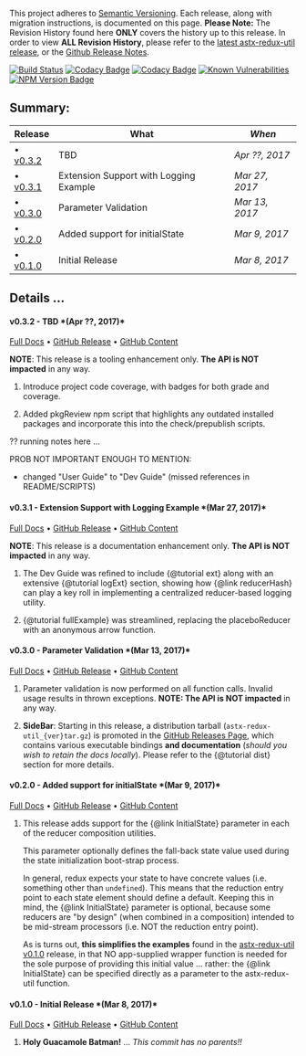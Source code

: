 This project adheres to [Semantic Versioning](http://semver.org/).
Each release, along with migration instructions, is documented on this
page. **Please Note:** The Revision History found here **ONLY** covers
the history up to this release.  In order to view **ALL Revision
History**, please refer to the [latest astx-redux-util
release](https://astx-redux-util.js.org), or the [Github Release
Notes](https://github.com/KevinAst/astx-redux-util/releases).

<!--- Badges for CI Builds ---> 
[![Build Status](https://travis-ci.org/KevinAst/astx-redux-util.svg?branch=master)](https://travis-ci.org/KevinAst/astx-redux-util)
[![Codacy Badge](https://api.codacy.com/project/badge/Grade/b7e9e537a56e41a692aef023fd15d9ca)](https://www.codacy.com/app/KevinAst/astx-redux-util?utm_source=github.com&amp;utm_medium=referral&amp;utm_content=KevinAst/astx-redux-util&amp;utm_campaign=Badge_Grade)
[![Codacy Badge](https://api.codacy.com/project/badge/Coverage/b7e9e537a56e41a692aef023fd15d9ca)](https://www.codacy.com/app/KevinAst/astx-redux-util?utm_source=github.com&amp;utm_medium=referral&amp;utm_content=KevinAst/astx-redux-util&amp;utm_campaign=Badge_Coverage)
[![Known Vulnerabilities](https://snyk.io/test/github/kevinast/astx-redux-util/badge.svg)](https://snyk.io/test/github/kevinast/astx-redux-util)
[![NPM Version Badge](https://img.shields.io/npm/v/astx-redux-util.svg)](https://www.npmjs.com/package/astx-redux-util)

<!-- ONLY activated when there are MULTIPLE versions -->
## Summary:

Release                  | What                                   | *When*
-------------------------|----------------------------------------|------------------
&bull; [v0.3.2](#v0.3.2) | TBD                                    | *Apr ??, 2017*
&bull; [v0.3.1](#v0.3.1) | Extension Support with Logging Example | *Mar 27, 2017*
&bull; [v0.3.0](#v0.3.0) | Parameter Validation                   | *Mar 13, 2017*
&bull; [v0.2.0](#v0.2.0) | Added support for initialState         | *Mar 9, 2017*
&bull; [v0.1.0](#v0.1.0) | Initial Release                        | *Mar 8, 2017*




## Details ...



<!-- ************************************************************* -->
<h4 class="name" id="v0.3.2">v0.3.2 - TBD *(Apr ??, 2017)*</h4>

[Full Docs](https://astx-redux-util.js.org/0.3.2)
&bull;
[GitHub Release](https://github.com/KevinAst/astx-redux-util/releases/tag/v0.3.2)
&bull;
[GitHub Content](https://github.com/KevinAst/astx-redux-util/tree/v0.3.2)

**NOTE**: This release is a tooling enhancement only. **The API is NOT
  impacted** in any way.

1. Introduce project code coverage, with badges for both grade and coverage.

1. Added pkgReview npm script that highlights any outdated installed packages and
   incorporate this into the check/prepublish scripts.



?? running notes here ...

PROB NOT IMPORTANT ENOUGH TO MENTION:
 - changed "User Guide" to "Dev Guide" (missed references in README/SCRIPTS)



<!-- ************************************************************* -->
<h4 class="name" id="v0.3.1">v0.3.1 - Extension Support with Logging Example *(Mar 27, 2017)*</h4>

[Full Docs](https://astx-redux-util.js.org/0.3.1)
&bull;
[GitHub Release](https://github.com/KevinAst/astx-redux-util/releases/tag/v0.3.1)
&bull;
[GitHub Content](https://github.com/KevinAst/astx-redux-util/tree/v0.3.1)

**NOTE**: This release is a documentation enhancement only. **The API
          is NOT impacted** in any way.

1. The Dev Guide was refined to include {@tutorial ext} along with an
   extensive {@tutorial logExt} section, showing how {@link
   reducerHash} can play a key roll in implementing a centralized
   reducer-based logging utility.

1. {@tutorial fullExample} was streamlined, replacing the
   placeboReducer with an anonymous arrow function.



<!-- ************************************************************* -->
<h4 class="name" id="v0.3.0">v0.3.0 - Parameter Validation *(Mar 13, 2017)*</h4>

[Full Docs](https://astx-redux-util.js.org/0.3.0)
&bull;
[GitHub Release](https://github.com/KevinAst/astx-redux-util/releases/tag/v0.3.0)
&bull;
[GitHub Content](https://github.com/KevinAst/astx-redux-util/tree/v0.3.0)

1. Parameter validation is now performed on all function calls.  Invalid
   usage results in thrown exceptions.  **NOTE: The API is NOT impacted** in any way.

1. **SideBar**: Starting in this release, a distribution tarball
   (`astx-redux-util_{ver}tar.gz`) is promoted in the [GitHub Releases
   Page](https://github.com/KevinAst/astx-redux-util/releases), which
   contains various executable bindings **and documentation** (*should
   you wish to retain the docs locally*).  Please refer to the {@tutorial
   dist} section for more details.




<!-- ************************************************************* -->
<h4 class="name" id="v0.2.0">v0.2.0 - Added support for initialState *(Mar 9, 2017)*</h4>

[Full Docs](https://astx-redux-util.js.org/0.2.0)
&bull;
[GitHub Release](https://github.com/KevinAst/astx-redux-util/releases/tag/v0.2.0)
&bull;
[GitHub Content](https://github.com/KevinAst/astx-redux-util/tree/v0.2.0)

1. This release adds support for the {@link InitialState} parameter in each of
   the reducer composition utilities.

   This parameter optionally defines the fall-back state value used
   during the state initialization boot-strap process.

   In general, redux expects your state to have concrete values
   (i.e. something other than `undefined`).  This means that the
   reduction entry point to each state element should define a default.
   Keeping this in mind, the {@link InitialState} parameter is optional,
   because some reducers are "by design" (when combined in a composition)
   intended to be mid-stream processors (i.e. NOT the reduction entry
   point).

   As is turns out, **this simplifies the examples** found in the
   [astx-redux-util v0.1.0](https://astx-redux-util.js.org/0.1.0)
   release, in that NO app-supplied wrapper function is needed for the
   sole purpose of providing this initial value ... rather: the
   {@link InitialState} can be specified directly as a parameter to the
   astx-redux-util function.


<!-- ************************************************************* -->
<h4 class="name" id="v0.1.0">v0.1.0 - Initial Release *(Mar 8, 2017)*</h4>

[Full Docs](https://astx-redux-util.js.org/0.1.0)
&bull;
[GitHub Release](https://github.com/KevinAst/astx-redux-util/releases/tag/v0.1.0)
&bull;
[GitHub Content](https://github.com/KevinAst/astx-redux-util/tree/v0.1.0)

1. **Holy Guacamole Batman!** ... *This commit has no parents!!*
